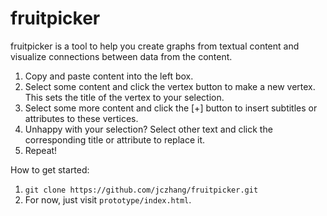 fruitpicker
=======

fruitpicker is a tool to help you create graphs from textual content and visualize connections between data from the content.

1. Copy and paste content into the left box.
2. Select some content and click the vertex button to make a new vertex. This sets the title of the vertex to your selection.
3. Select some more content and click the [+] button to insert subtitles or attributes to these vertices.
4. Unhappy with your selection? Select other text and click the corresponding title or attribute to replace it.
5. Repeat!

How to get started:

1. `git clone https://github.com/jczhang/fruitpicker.git`
2. For now, just visit `prototype/index.html`.
